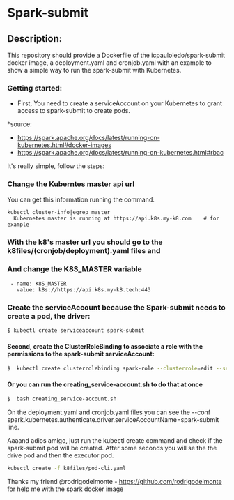 # Spark-submit

## Description:
This repository should provide a Dockerfile of the icpauloledo/spark-submit docker image, 
a deployment.yaml and cronjob.yaml with an example to show a simple way to run the spark-submit with Kubernetes.

### Getting started:

- First, You need to create a serviceAccount on your Kubernetes to grant access to spark-submit to create pods.

*source: 
- https://spark.apache.org/docs/latest/running-on-kubernetes.html#docker-images
- https://spark.apache.org/docs/latest/running-on-kubernetes.html#rbac

It's really simple, follow the steps:

### Change the Kuberntes master api url
  
  You can get this information running the command.
  
```
kubectl cluster-info|egrep master
  Kubernetes master is running at https://api.k8s.my-k8.com    # for example
```

### With the k8's master url you should go to the k8files/(cronjob/deployment).yaml files and
### And change the K8S_MASTER variable

```
 - name: K8S_MASTER
   value: k8s://https://api.k8s.my-k8.tech:443
```

### Create the serviceAccount because the Spark-submit needs to create a pod, the driver:
```sh
$ kubectl create serviceaccount spark-submit
```


#### Second, create the ClusterRoleBinding to associate a role with the permissions to the spark-submit serviceAccount:
```sh
$  kubectl create clusterrolebinding spark-role --clusterrole=edit --serviceaccount=default:spark-submit --namespace=default
```

#### Or you can run the creating_service-account.sh to do that at once
```sh
$  bash creating_service-account.sh
```


On the deployment.yaml and cronjob.yaml files you can see the --conf spark.kubernetes.authenticate.driver.serviceAccountName=spark-submit line.

Aaaand adios amigo, just run the kubectl create command and check if the spark-submit pod will be created. After some seconds you will se
the the drive pod and then the executor pod.

```sh
kubectl create -f k8files/pod-cli.yaml 
```

Thanks my friend @rodrigodelmonte - https://github.com/rodrigodelmonte
for help me with the spark docker image
